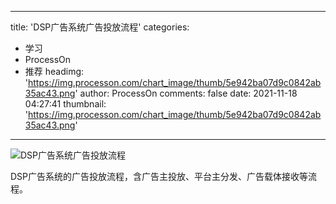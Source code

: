 
---
title: 'DSP广告系统广告投放流程'
categories: 
 - 学习
 - ProcessOn
 - 推荐
headimg: 'https://img.processon.com/chart_image/thumb/5e942ba07d9c0842ab35ac43.png'
author: ProcessOn
comments: false
date: 2021-11-18 04:27:41
thumbnail: 'https://img.processon.com/chart_image/thumb/5e942ba07d9c0842ab35ac43.png'
---

<div>   
<img class="thumb" alt="DSP广告系统广告投放流程" src="https://img.processon.com/chart_image/thumb/5e942ba07d9c0842ab35ac43.png" referrerpolicy="no-referrer">
<p>DSP广告系统的广告投放流程，含广告主投放、平台主分发、广告载体接收等流程。</p>  
</div>
            